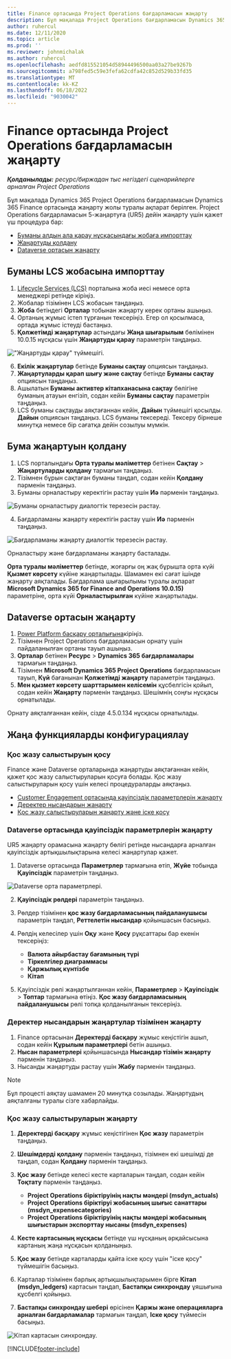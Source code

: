 ```yaml
---
title: Finance ортасында Project Operations бағдарламасын жаңарту
description: Бұл мақалада Project Operations бағдарламасын Dynamics 365 Finance ортасында жаңарту жолы туралы ақпарат берілген.
author: ruhercul
ms.date: 12/11/2020
ms.topic: article
ms.prod: ''
ms.reviewer: johnmichalak
ms.author: ruhercul
ms.openlocfilehash: aedfd815521054d58944496500aa03a27be9267b
ms.sourcegitcommit: a798fed5c59e3fefa62cdfa42c852d529b33fd35
ms.translationtype: MT
ms.contentlocale: kk-KZ
ms.lasthandoff: 06/18/2022
ms.locfileid: "9030042"
---
```

# <a name="update-project-operations-in-your-finance-environment"></a>Finance ортасында Project Operations бағдарламасын жаңарту

_**Қолданылады:** ресурс/биржадан тыс негіздегі сценарийлерге арналған Project Operations_


Бұл мақалада Dynamics 365 Project Operations бағдарламасын Dynamics 365 Finance ортасында жаңарту жолы туралы ақпарат берілген. Project Operations бағдарламасын 5-жаңартуға (UR5) дейін жаңарту үшін қажет үш процедура бар:

- [Буманы алдын ала қарау нұсқасындағы жобаға импорттау](#import)
- [Жаңартуды қолдану](#apply)
- [Dataverse ортасын жаңарту](#update)

## <a name="import-the-package-into-your-lcs-project"></a><a name="import"></a>Буманы LCS жобасына импорттау

1. [Lifecycle Services (LCS)](https://lcs.dynamics.com/) порталына жоба иесі немесе орта менеджері ретінде кіріңіз.
2. Жобалар тізімінен LCS жобасын таңдаңыз.
3. **Жоба** бетіндегі **Орталар** тобынан жаңарту керек ортаны ашыңыз.
4. Ортаның жұмыс істеп тұрғанын тексеріңіз. Егер ол қосылмаса, ортада жұмыс істеуді бастаңыз.
5. **Қолжетімді жаңартулар** астындағы **Жаңа шығарылым** бөлімінен 10.0.15 нұсқасы үшін **Жаңартуды қарау** параметрін таңдаңыз.

!["Жаңартуды қарау" түймешігі.](media/view-update.png)

6. **Екілік жаңартулар** бетінде **Буманы сақтау** опциясын таңдаңыз.
7. **Жаңартуларды қарап шығу және сақтау** бетінде **Буманы сақтау** опциясын таңдаңыз.
8. Ашылатын **Буманы активтер кітапханасына сақтау** бөлігіне буманың атауын енгізіп, содан кейін **Буманы сақтау** параметрін таңдаңыз.
9. LCS буманы сақтауды аяқтағаннан кейін, **Дайын** түймешігі қосылды. **Дайын** опциясын таңдаңыз. LCS буманы тексереді. Тексеру бірнеше минутқа немесе бір сағатқа дейін созылуы мүмкін.


## <a name="apply-the-package-update"></a><a name="apply"></a>Бума жаңартуын қолдану

1. LCS порталындағы **Орта туралы мәліметтер** бетінен **Сақтау** > **Жаңартуларды қолдану** тармағын таңдаңыз.
2. Тізімнен бұрын сақтаған буманы таңдап, содан кейін **Қолдану** пәрменін таңдаңыз.
3. Буманы орналастыру керектігін растау үшін **Иә** пәрменін таңдаңыз.

![Буманы орналастыру диалогтік терезесін растау.](media/confirm-package-deployment.png)

4. Бағдарламаны жаңарту керектігін растау үшін **Иә** пәрменін таңдаңыз.

![Бағдарламаны жаңарту диалогтік терезесін растау.](media/confirm-application-update.png)

Орналастыру және бағдарламаны жаңарту басталады. 

**Орта туралы мәліметтер** бетінде, жоғарғы оң жақ бұрышта орта күйі **Қызмет көрсету** күйіне жаңартылады. Шамамен екі сағат ішінде жаңарту аяқталады. Бағдарлама шығарылымы туралы ақпарат **Microsoft Dynamics 365 for Finance and Operations 10.0.15)** параметріне, орта күйі **Орналастырылған** күйіне жаңартылады.


## <a name="update-your-dataverse-environment"></a><a name="update"></a>Dataverse ортасын жаңарту

1. [Power Platform басқару орталығына](https://admin.powerplatform.com/)кіріңіз.
2. Тізімнен Project Operations бағдарламасын орнату үшін пайдаланылған ортаны тауып ашыңыз.
3. **Орталар** бетінен **Ресурс** > **Dynamics 365 бағдарламалары** тармағын таңдаңыз.
4. Тізімнен **Microsoft Dynamics 365 Project Operations** бағдарламасын тауып, **Күй** бағанынан **Қолжетімді жаңарту** параметрін таңдаңыз.
5. **Мен қызмет көрсету шарттарымен келісемін** құсбелгісін қойып, содан кейін **Жаңарту** пәрменін таңдаңыз. Шешімнің соңғы нұсқасы орнатылады.

Орнату аяқталғаннан кейін, сізде 4.5.0.134 нұсқасы орнатылады.

## <a name="configure-new-features"></a>Жаңа функцияларды конфигурациялау

### <a name="enable-dual-write-mapping"></a>Қос жазу салыстыруын қосу

Finance және Dataverse орталарында жаңартуды аяқтағаннан кейін, қажет қос жазу салыстыруларын қосуға болады. Қос жазу салыстыруларын қосу үшін келесі процедураларды аяқтаңыз.

- [Customer Engagement ортасында қауіпсіздік параметрлерін жаңарту](#security)
- [Деректер нысандарын жаңарту](#refresh)
- [Қос жазу салыстыруларын жаңарту және іске қосу](#run)

### <a name="update-security-settings-on-the-dataverse-environment"></a><a name="security"></a>Dataverse ортасында қауіпсіздік параметрлерін жаңарту

UR5 жаңарту орамасына жаңарту бөлігі ретінде нысандарға арналған қауіпсіздік артықшылықтарына келесі жаңартулар қажет.

1. Dataverse ортасында **Параметрлер** тармағына өтіп, **Жүйе** тобында **Қауіпсіздік** параметрін таңдаңыз.

![Dataverse орта параметрлері.](media/Picture21.png)

2. **Қауіпсіздік рөлдері** параметрін таңдаңыз.
3. Рөлдер тізімінен **қос жазу бағдарламасының пайдаланушысы** параметрін таңдап, **Реттелетін нысандар** қойыншасын басыңыз. 
4. Рөлдің келесілер үшін **Оқу** және **Қосу** рұқсаттары бар екенін тексеріңіз:

      - **Валюта айырбастау бағамының түрі**
      - **Тіркелгілер диаграммасы** 
      - **Қаржылық күнтізбе** 
      - **Кітап**

5. Қауіпсіздік рөлі жаңартылғаннан кейін, **Параметрлер** > **Қауіпсіздік** > **Топтар** тармағына өтіңіз. **Қос жазу бағдарламасының пайдаланушысы** рөлі топқа қолданылғанын тексеріңіз. 

### <a name="refresh-data-entities-from-the-update"></a><a name="refresh"></a>Деректер нысандарын жаңартулар тізімінен жаңарту

1. Finance ортасынан **Деректерді басқару** жұмыс кеңістігін ашып, содан кейін **Құрылым параметрлері** бетін ашыңыз.
2. **Нысан параметрлері** қойыншасында **Нысандар тізімін жаңарту** пәрменін таңдаңыз.
3. Нысанды жаңартуды растау үшін **Жабу** пәрменін таңдаңыз.

 > [!NOTE]
 > Бұл процесті аяқтау шамамен 20 минутқа созылады. Жаңартудың аяқталғаны туралы сізге хабарлайды.

### <a name="update-dual-write-mappings"></a><a name="run"></a>Қос жазу салыстыруларын жаңарту

1. **Деректерді басқару** жұмыс кеңістігінен **Қос жазу** параметрін таңдаңыз.
2. **Шешімдерді қолдану** пәрменін таңдаңыз, тізімнен екі шешімді де таңдап, содан **Қолдану** пәрменін таңдаңыз.
3. **Қос жазу** бетінде келесі кесте карталарын таңдап, содан кейін **Тоқтату** пәрменін таңдаңыз.

    - **Project Operations біріктіруінің нақты мәндері (msdyn_actuals)**
    - **Project Operations біріктіруі жобасының шығыс санаттары (msdyn_expensecategories)**
    - **Project Operations біріктіруінің нақты мәндері жобасының шығыстарын экспорттау нысаны (msdyn_expenses)**

4. **Кесте картасының нұсқасы** бетінде үш нұсқаның әрқайсысына картаның жаңа нұсқасын қолданыңыз.
5. **Қос жазу** бетінде карталарды қайта іске қосу үшін "іске қосу" түймешігін басыңыз.
6. Карталар тізімінен барлық артықшылықтарымен бірге **Кітап (msdyn_ledgers)** картасын таңдап, **Бастапқы синхрондау** ұяшығына құсбелгі қойыңыз. 
7. **Бастапқы синхрондау шебері** өрісінен **Қаржы және операцияларға арналған бағдарламалар** тармағын таңдап, **Іске қосу** түймесін басыңыз.
 
 ![Кітап картасын синхрондау.](media/DW6.png)
 


[!INCLUDE[footer-include](../includes/footer-banner.md)]
